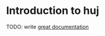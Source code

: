 # Introduction to huj

TODO: write [great documentation](http://jacobian.org/writing/great-documentation/what-to-write/)
